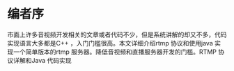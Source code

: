 # 编者序

市面上许多音视频开发相关的文章或者代码不少，但是系统讲解的却又不多，代码实现语言大多都是C++ ，入门门槛很高。本文详细介绍rtmp 协议和使用java 实现一个简单版本的rtmp 服务器。降低音视频和直播服务器开发的门槛。RTMP 协议详解和Java 代码实现

